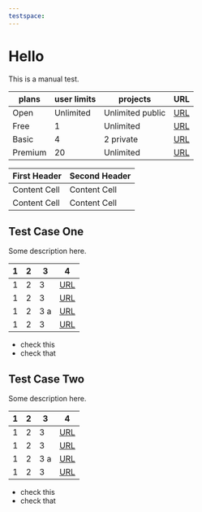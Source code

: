```yaml
---
testspace:
---
```


# Hello
This is a manual test.


plans         | user limits | projects          | URL
------------- | ----------- | ----------------- | ----
Open          | Unlimited   | Unlimited public  | [URL](https://github.com/marketplace/stridespace-com/plan/MDIyOk1hcmtldHBsYWNlTGlzdGluZ1BsYW41ODEy#pricing-and-setup)
Free          | 1           | Unlimited         | [URL](https://github.com/marketplace/stridespace-com/plan/MDIyOk1hcmtldHBsYWNlTGlzdGluZ1BsYW41NTY4#pricing-and-setup)
Basic         | 4           | 2 private         | [URL](https://github.com/marketplace/stridespace-com/plan/MLP_kgDNHoM#pricing-and-setup)
Premium       | 20          | Unlimited         | [URL](https://github.com/marketplace/stridespace-com/plan/MLP_kgDNHoQ#pricing-and-setup)

| First Header  | Second Header |
| ------------- | ------------- |
| Content Cell  | Content Cell  |
| Content Cell  | Content Cell  |


## Test Case One
Some description here.


| 1  | 2 | 3 | 4
| --- | --- | --- | ---
| 1  | 2 | 3 | [URL]()
| 1  | 2 | 3 | [URL]()
| 1  | 2 | 3 a | [URL]()
| 1  | 2 | 3  | [URL]()


* check this  
* check that

## Test Case Two
Some description here.

| 1  | 2 | 3 | 4
| --- | --- | --- | ---
| 1  | 2 | 3 | [URL](https://github.com/marketplace/stridespace-com/plan/MDIyOk1hcmtldHBsYWNlTGlzdGluZ1BsYW41ODEy#pricing-and-setup)
| 1  | 2 | 3 | [URL](https://github.com/marketplace/stridespace-com/plan/MDIyOk1hcmtldHBsYWNlTGlzdGluZ1BsYW41ODEy#pricing-and-setup)
| 1  | 2 | 3 a | [URL](https://github.com/marketplace/stridespace-com/plan/MDIyOk1hcmtldHBsYWNlTGlzdGluZ1BsYW41ODEy#pricing-and-setup)
| 1  | 2 | 3  | [URL](https://github.com/marketplace/stridespace-com/plan/MDIyOk1hcmtldHBsYWNlTGlzdGluZ1BsYW41ODEy#pricing-and-setup)




* check this
* check that
